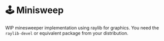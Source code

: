 
# 🕹️ Minisweep

WIP minesweeper implementation using raylib for graphics.
You need the `raylib-devel` or equivalent package from your distribution.
